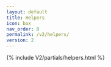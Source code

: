 ```yaml
---
layout: default
title: Helpers
icon: box
nav_order: 8
permalink: /v2/helpers/
version: 2
---
```


{% include V2/partials/helpers.html %}
